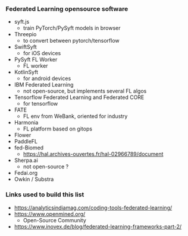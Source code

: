 ### Federated Learning opensource software

- syft.js
  - train PyTorch/PySyft models in browser
- Threepio
  - to convert between pytorch/tensorflow
- SwiftSyft
  - for iOS devices
- PySyft FL Worker
  - FL worker
- KotlinSyft
  - for android devices
- IBM Federated Learning
  - not open-source, but implements several FL algos
- Tensorflow Federated Learning and Federated CORE
  - for tensorflow
- FATE
  - FL env from WeBank, oriented for industry
- Harmonia
  - FL platform based on gitops
- Flower 
- PaddleFL
- fed-Biomed
  - https://hal.archives-ouvertes.fr/hal-02966789/document
- Sherpa.ai
  - not open-source ?
- Fedai.org
- Owkin / Substra

### Links used to build this list

- https://analyticsindiamag.com/coding-tools-federated-learning/
- https://www.openmined.org/
  - Open-Source Community
- https://www.inovex.de/blog/federated-learning-frameworks-part-2/

